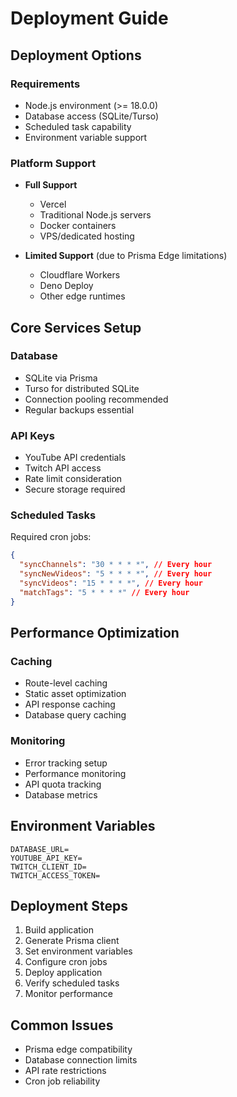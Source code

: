 # Deployment Guide

## Deployment Options

### Requirements

- Node.js environment (>= 18.0.0)
- Database access (SQLite/Turso)
- Scheduled task capability
- Environment variable support

### Platform Support

- **Full Support**

  - Vercel
  - Traditional Node.js servers
  - Docker containers
  - VPS/dedicated hosting

- **Limited Support** (due to Prisma Edge limitations)
  - Cloudflare Workers
  - Deno Deploy
  - Other edge runtimes

## Core Services Setup

### Database

- SQLite via Prisma
- Turso for distributed SQLite
- Connection pooling recommended
- Regular backups essential

### API Keys

- YouTube API credentials
- Twitch API access
- Rate limit consideration
- Secure storage required

### Scheduled Tasks

Required cron jobs:

```json
{
  "syncChannels": "30 * * * *", // Every hour
  "syncNewVideos": "5 * * * *", // Every hour
  "syncVideos": "15 * * * *", // Every hour
  "matchTags": "5 * * * *" // Every hour
}
```

## Performance Optimization

### Caching

- Route-level caching
- Static asset optimization
- API response caching
- Database query caching

### Monitoring

- Error tracking setup
- Performance monitoring
- API quota tracking
- Database metrics

## Environment Variables

```env
DATABASE_URL=
YOUTUBE_API_KEY=
TWITCH_CLIENT_ID=
TWITCH_ACCESS_TOKEN=
```

## Deployment Steps

1. Build application
2. Generate Prisma client
3. Set environment variables
4. Configure cron jobs
5. Deploy application
6. Verify scheduled tasks
7. Monitor performance

## Common Issues

- Prisma edge compatibility
- Database connection limits
- API rate restrictions
- Cron job reliability

